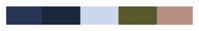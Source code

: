 ![-](https://raw.githubusercontent.com/alexhaislip/alexhaislip/main/Screen%20Shot%202021-07-02%20at%2012.58.56%20PM.png)
